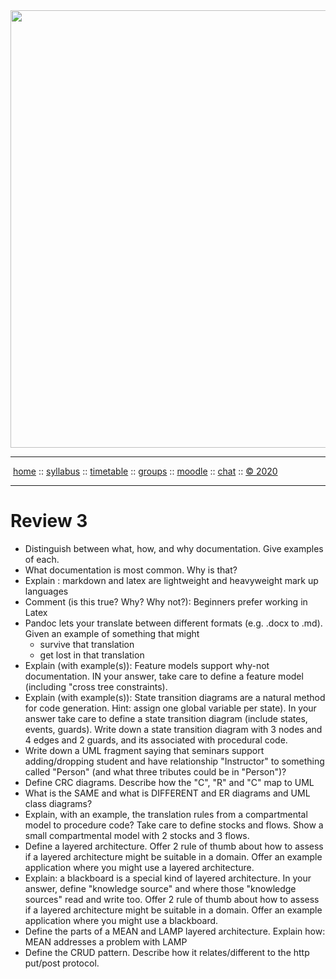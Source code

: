 <a name=top>
<a href="http://tiny.cc/seng20"><img  width=700
  src="https://raw.githubusercontent.com/txt/se20/master/etc/img/teamBanner.png"></a>
<hr>
<p>
&nbsp;<a href="https://tiny.cc/seng20">home</a> ::
<a href="https://github.com/txt/se20/blob/master/docs/syllabus.md#top">syllabus</a> ::
<a href="https://github.com/txt/se20/blob/master/docs/syllabus.md#timetable">timetable</a> ::
<a href="https://drive.google.com/drive/folders/1ZFn6H8-4kx5uP34bpFgIFonkz9Tw3nYM?usp=sharing">groups</a> ::
<a href="https://moodle-courses2021.wolfware.ncsu.edu/course/view.php?id=3873">moodle</a> ::
<a href="http://seng20.slack.com">chat</a>  ::
<a href="https://github.com/txt/se20/blob/master/LICENSE.md#top">&copy; 2020</a>  
<br>
<hr>

# Review 3

- Distinguish between what, how, and why documentation. Give examples of each.
- What documentation is most common. Why is that?
- Explain : markdown and latex are lightweight and heavyweight mark up languages
- Comment (is this true? Why? Why not?): Beginners prefer working in Latex
- Pandoc lets your translate between different formats (e.g. .docx to .md). Given an example of something that might
  - survive that translation
  - get lost in that translation
- Explain (with example(s)): Feature models support why-not documentation. IN your answer,  take care to define a feature model (including "cross tree constraints).
- Explain (with example(s)):  State transition diagrams are a natural
method for code generation. Hint: assign one global variable per
state). In your answer take care to define a state transition diagram
(include states, events, guards). Write down a state transition
diagram with 3 nodes and 4 edges and 2 guards, and its associated
with procedural code.
- Write down a UML fragment saying that seminars support adding/dropping
student and have relationship "Instructor" to something called
"Person" (and what three tributes could be in "Person")?
- Define CRC diagrams. Describe how the "C", "R" and "C" map to UML
- What is the SAME and what is DIFFERENT and ER diagrams and UML class
diagrams?
- Explain, with an example, the translation rules from a compartmental
model to procedure code? Take care to define stocks and flows. Show
a small compartmental model with 2 stocks and 3 flows.
- Define a layered architecture. Offer 2 rule of thumb about how to
assess if a layered architecture might be suitable in a domain.
Offer an example application where you might use a layered architecture.
- Explain: a blackboard is a special kind of layered architecture.
In your answer, define "knowledge source" and where those "knowledge
sources" read and write too. Offer 2 rule of thumb about how to
assess if a layered architecture might be suitable in a domain.
Offer an example application where you might use a blackboard.
- Define the parts of a MEAN and LAMP layered architecture. Explain
how:  MEAN addresses a problem with LAMP
- Define the CRUD pattern. Describe how it relates/different to the http
put/post protocol.
